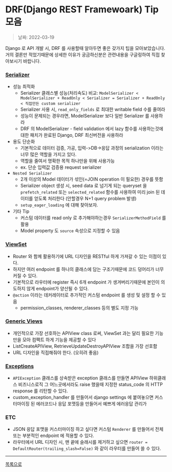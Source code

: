 # DRF(Django REST Framewoark) Tip 모음

> 날짜: 2022-03-19

Django 로 API 개발 시, DRF 를 사용할때 알아두면 좋은 갖가지 팁을 모아보았습니다.
거의 결론만 적었기때문에 상세한 이유가 궁금하신분은 관련내용을 구글링하여 직접 찾아보시기 바랍니다.


### [Serializer](https://www.django-rest-framework.org/api-guide/serializers/)

- 성능 최적화
  - Serializer 클래스별 성능(처리속도) 비교: `ModelSerializer < ModelSerializer + ReadOnly < Serializer = Serializer + ReadOnly < 직접만든 custom serializer`
  - Serializer 사용 시, `read_only_fields` 로 최대한 writable field 수를 줄여라
  - 성능이 문제되는 경우라면, ModelSerializer 보다 일반 Serializer 를 사용하라
  - DRF 의 ModelSerializer - field validation 에서 lazy 함수를 사용하는것에 대한 패치가 완료된 Django, DRF 최신버전을 사용하라
- 용도 단순화
  - 기본적으로 데이터 검증, 가공, 입력->DB->응답 과정의 serialization 이라는 너무 많은 역할을 가지고 있다.
  - 역할을 줄여서 명확한 목적 하나만을 위해 사용가능
  - ex. 단순 입력값 검증용 request serializer
- `Nested Serializer`
  - 2개 이상의 Model 데이터가 섞인(=JOIN operation 이 필요한) 경우를 뜻함
  - Serializer object 생성 시, seed data 로 넘기게 되는 queryset 을 `prefetch_related` 또는 `selected_related` 함수를 사용하여 미리 join 된 데이터를 얻도록 처리한다 (안할경우 N+1 query problem 발생)
  - `setup_eager_loading` 에 대해 찾아보자.
- 기타 Tip
  - 커스텀 데이터를 read only 로 추가해야하는경우 `SerializerMethodField` 를 활용
  - Model property 도 `source` 속성으로 지정할 수 있음


### [ViewSet](https://www.django-rest-framework.org/api-guide/viewsets/)

- Router 와 함께 활용하기에 URL 디자인을 RESTful 하게 가져갈 수 있는 이점이 있다.
- 하지만 여러 endpoint 를 하나의 클래스에 담는 구조기때문에 코드 덩어리가 너무 커질 수 있다.
- 기본적으로 라우터에 register 즉시 6개 endpoint 가 생겨버리기때문에 본인이 의도하지 않게 endpoint가 양산될 수 있다.
- `@action` 이라는 데커레이터로 추가적인 커스텀 endpoint 를 생성 및 설정 할 수 있음
  - permission_classes, renderer_classes 등의 별도 지정 가능


### [Generic Views](https://www.django-rest-framework.org/api-guide/generic-views/)

- 개인적으로 가장 선호하는 APIView class 로써, ViewSet 과는 달리 필요한 기능만을 모아 컴팩트 하게 기능을 제공할 수 있다
- ListCreateAPIView, RetrieveUpdateDestroyAPIView 조합을 가장 선호함
- URL 디자인을 직접해줘야 한다. (오히려 좋음)

### [Exceptions](https://www.django-rest-framework.org/api-guide/exceptions/)

- `APIException` 클래스를 상속받은 exception 클래스를 만들면 APIView 하위클래스 비즈니스로직 그 어느곳에서라도 raise 했을때 지정한 status_code 의 HTTP response 를 리턴할 수 있다.
- custom_exception_handler 를 만들어서 django settings 에 붙여놓으면 커스터마이징 된 에러코드나 응답 포맷등을 만들어서 예쁘게 에러응답 관리가 

### ETC

- JSON 응답 포맷을 커스터마이징 하고 싶다면 커스텀 `Renderer` 를 만들어서 전체 또는 부분적인 endpoint 에 적용할 수 있다. 
- 라우터에서 URL 디자인 시, 맨 끝에 슬래시를 제거하고 싶으면 `router = DefaultRouter(trailing_slash=False)` 와 같이 라우터를 만들어 쓸 수 있다.

---

[목록으로](https://shiwoo-park.github.io/blog)
